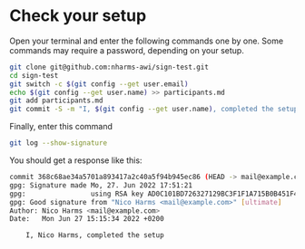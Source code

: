 # Check your setup

Open your terminal and enter the following commands one by one.
Some commands may require a password, depending on your setup.

```bash
git clone git@github.com:nharms-awi/sign-test.git
cd sign-test
git switch -c $(git config --get user.email)
echo $(git config --get user.name) >> participants.md
git add participants.md
git commit -S -m "I, $(git config --get user.name), completed the setup"
```

Finally, enter this command

```bash
git log --show-signature
```

You should get a response like this:

```bash
commit 368c68ae34a5701a893417a2c40a5f94b945ec86 (HEAD -> mail@example.com)
gpg: Signature made Mo, 27. Jun 2022 17:51:21
gpg:                using RSA key AD0C101BD726327129BC3F1F1A715B0B451F47EC
gpg: Good signature from "Nico Harms <mail@example.com>" [ultimate]
Author: Nico Harms <mail@example.com>
Date:   Mon Jun 27 15:15:34 2022 +0200

    I, Nico Harms, completed the setup
```
